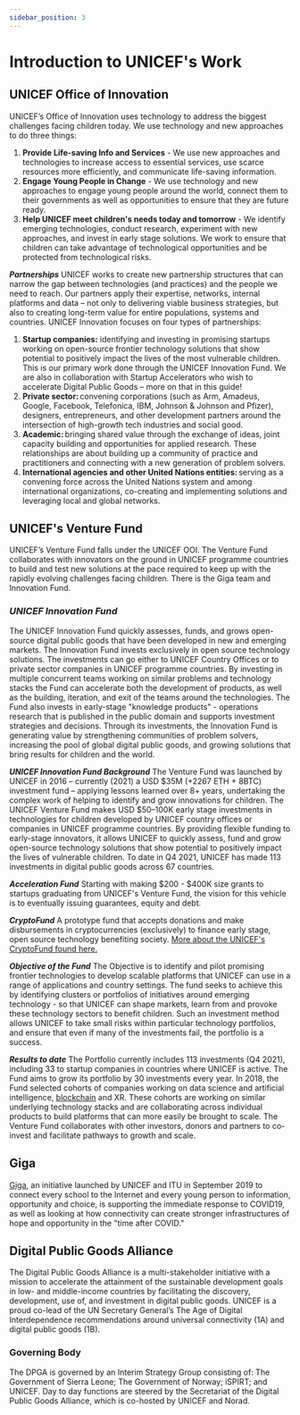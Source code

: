 ```yaml
---
sidebar_position: 3
---
```


# Introduction to UNICEF's Work

## UNICEF Office of Innovation

UNICEF’s Office of Innovation uses technology to address the biggest challenges facing children today. We use technology and new approaches to do three things:
1. **Provide Life-saving Info and Services** - We use new approaches and technologies to increase access to essential services, use scarce resources more efficiently, and communicate life-saving information.  
2. **Engage Young People in Change** - We use technology and new approaches to engage young people around the world, connect them to their governments as well as opportunities to ensure that they are future ready. 
3. **Help UNICEF meet children's needs today and tomorrow** - We identify emerging technologies, conduct research, experiment with new approaches, and invest in early stage solutions. We work to ensure that children can take advantage of technological opportunities and be protected from technological risks. 

_**Partnerships**_
UNICEF works to create new partnership structures that can narrow the gap between technologies (and practices) and the people we need to reach. Our partners apply their expertise, networks, internal platforms and data – not only to delivering viable business strategies, but also to creating long-term value for entire populations, systems and countries. UNICEF Innovation focuses on four types of partnerships: 
1. **Startup companies:** identifying and investing in promising startups working on open-source frontier technology solutions that show potential to positively impact the lives of the most vulnerable children.  This is our primary work done through the UNICEF Innovation Fund.  We are also in collaboration with Startup Accelerators who wish to accelerate Digital Public Goods – more on that in this guide! 
2. **Private sector:** convening corporations (such as Arm, Amadeus, Google, Facebook, Telefonica, IBM, Johnson & Johnson and Pfizer), designers, entrepreneurs, and other development partners around the intersection of high-growth tech industries and social good.  
3. **Academic:** bringing shared value through the exchange of ideas, joint capacity building and opportunities for applied research. These relationships are about building up a community of practice and practitioners and connecting with a new generation of problem solvers. 
4. **International agencies and other United Nations entities:** serving as a convening force across the United Nations system and among international organizations, co-creating and implementing solutions and leveraging local and global networks.

## UNICEF's Venture Fund 
UNICEF’s Venture Fund falls under the UNICEF OOI. The Venture Fund collaborates with innovators on the ground in UNICEF programme countries to build and test new solutions at the pace required to keep up with the rapidly evolving challenges facing children.  There is the Giga team and Innovation Fund.   

### _**UNICEF Innovation Fund**_
The UNICEF Innovation Fund quickly assesses, funds, and grows open-source digital public goods that have been developed in new and emerging markets. The Innovation Fund invests exclusively in open source technology solutions. The investments can go either to UNICEF Country Offices or to private sector companies in UNICEF programme countries.   By investing in multiple concurrent teams working on similar problems and technology stacks the Fund can accelerate both the development of products, as well as the building, iteration, and exit of the teams around the technologies. The Fund also invests in early-stage "knowledge products" - operations research that is published in the public domain and supports investment strategies and decisions.  Through its investments, the Innovation Fund is generating value by strengthening communities of problem solvers, increasing the pool of global digital public goods, and growing solutions that bring results for children and the world. 

_**UNICEF Innovation Fund Background**_
The Venture Fund was launched by UNICEF in 2016 – currently (2021) a USD $35M (+2267 ETH + 8BTC) investment fund – applying lessons learned over 8+ years, undertaking the complex work of helping to identify and grow innovations for children. The UNICEF Venture Fund makes USD $50–100K early stage investments in technologies for children developed by UNICEF country offices or companies in UNICEF programme countries. By providing flexible funding to early-stage innovators, it allows UNICEF to quickly assess, fund and grow open-source technology solutions that show potential to positively impact the lives of vulnerable children. To date in Q4 2021, UNICEF has made 113 investments in digital public goods across 67 countries. 

_**Acceleration Fund**_
Starting with making $200 - $400K size grants to startups graduating from UNICEF's Venture Fund, the vision for this vehicle is to eventually issuing guarantees, equity and debt.​

_**CryptoFund**_
A prototype fund that accepts donations and make disbursements in cryptocurrencies (exclusively) to finance early stage, open source technology benefiting society.​​  [More about the UNICEF's CryptoFund found here.](https://cryptofund.unicef.io/) 

_**Objective of the Fund**_
The Objective is to identify and pilot promising frontier technologies to develop scalable platforms that UNICEF can use in a range of applications and country settings. The fund seeks to achieve this by identifying clusters or portfolios of initiatives around emerging technology - so that UNICEF can shape markets, learn from and provoke these technology sectors to benefit children. Such an investment method allows UNICEF to take small risks within particular technology portfolios, and ensure that even if many of the investments fail, the portfolio is a success. 

_**Results to date**_
The Portfolio currently includes 113 investments (Q4 2021), including 33 to startup companies in countries where UNICEF is active. The Fund aims to grow its portfolio by 30 investments every year. In 2018, the Fund selected cohorts of companies working on data science and artificial intelligence, [blockchain](https://www.unicef.org/press-releases/unicefs-innovation-fund-announces-first-cohort-blockchain-investments-emerging) and XR. These cohorts are working on similar underlying technology stacks and are collaborating across individual products to build platforms that can more easily be brought to scale. The Venture Fund collaborates with other investors, donors and partners to co-invest and facilitate pathways to growth and scale.

## **Giga**
[Giga](https://gigaconnect.org/), an initiative launched by UNICEF and ITU in September 2019 to connect every school to the Internet and every young person to information, opportunity and choice, is supporting the immediate response to COVID19, as well as looking at how connectivity can create stronger infrastructures of hope and opportunity in the "time after COVID." 


## **Digital Public Goods Alliance**
The Digital Public Goods Alliance is a multi-stakeholder initiative with a mission to accelerate the attainment of the sustainable development goals in low- and middle-income countries by facilitating the discovery, development, use of, and investment in digital public goods.  UNICEF is a proud co-lead of the UN Secretary General’s The Age of Digital Interdependence recommendations around universal connectivity (1A) and digital public goods (1B). 

### **Governing Body**
The DPGA is governed by an Interim Strategy Group consisting of: The Government of Sierra Leone; The Government of Norway; iSPIRT; and UNICEF. Day to day functions are steered by the Secretariat of the Digital Public Goods Alliance, which is co-hosted by UNICEF and Norad.

